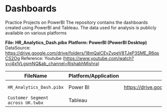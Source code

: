 # Dashboards
Practice Projects on PowerBI
The repository contains the dashboards created using PowerBI and Tableau. The data used for analysis is publicly available on various platforms

**File: HR_Analytics_Dash.pibx**
**Platform: PowerBI (PowerBI Desktop)**
DataSource: https://drive.google.com/drive/folders/18mQalCEyZypeV8TJeP3SME_R6qsCS2Og
Reference: Youtube (https://www.youtube.com/watch?v=j4xlVLgsmNQ&ab_channel=RishabhMishra)


| FileName | Platform/Application | Data_Source | Reference |
|----------|----------------------|-------------|-----------|
| `HR_Analytics_Dash.pibx` | Power BI | https://drive.google.com/drive/folders/18mQalCEyZypeV8TJeP3SME_R6qsCS2Og | https://www.youtube.com/watch?v=j4xlVLgsmNQ&ab_channel=RishabhMishra |
| `Customer Segment across UK.twbx` | Tableau | | |
